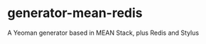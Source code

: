 generator-mean-redis
====================

A Yeoman generator based in MEAN Stack, plus Redis and Stylus
